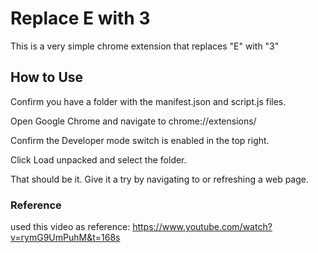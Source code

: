 # Replace E with 3
This is a very simple chrome extension that replaces "E" with "3"

## How to Use
Confirm you have a folder with the manifest.json and script.js files.

Open Google Chrome and navigate to chrome://extensions/ 

Confirm the Developer mode switch is enabled in the top right.

Click Load unpacked and select the folder.

That should be it. Give it a try by navigating to or refreshing a web page.

### Reference

used this video as reference:
https://www.youtube.com/watch?v=rymG9UmPuhM&t=168s
